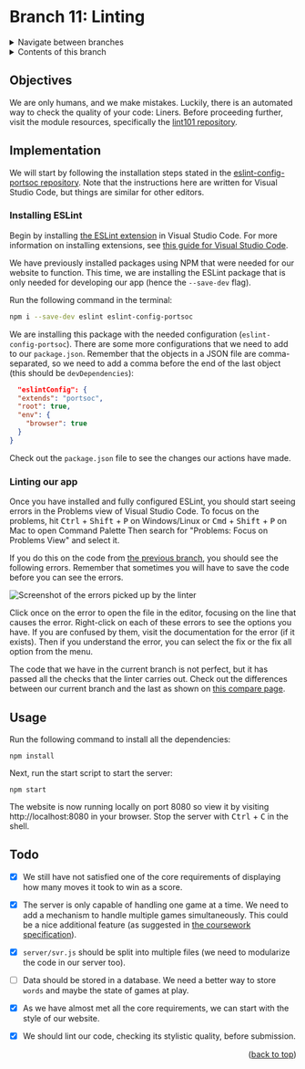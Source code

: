 <div id="top"></div>

<!-- BRANCH TITLE -->

# Branch 11: Linting

<!-- Navigation -->
<details>
  <summary>Navigate between branches</summary>  
  <nav class="menu">
    <li><a href="https://github.com/manighahrmani/hangman-in-branches">Intro</a></li>
    <li><a href="https://github.com/portsoc/hangman-in-branches/tree/0">0: Variables</a></li>
    <li><a href="https://github.com/portsoc/hangman-in-branches/tree/1">1: Functions</a></li>
    <li><a href="https://github.com/portsoc/hangman-in-branches/tree/2">2: NPM</a></li>
    <li><a href="https://github.com/portsoc/hangman-in-branches/tree/3">3: DOM</a></li>
    <li><a href="https://github.com/portsoc/hangman-in-branches/tree/4">4: Events</a></li>
    <li><a href="https://github.com/portsoc/hangman-in-branches/tree/5">5: Debugging</a></li>
    <li><a href="https://github.com/portsoc/hangman-in-branches/tree/6">6: Canvas</a></li>
    <li><a href="https://github.com/portsoc/hangman-in-branches/tree/7">7: Modularisation</a></li>
    <li><a href="https://github.com/portsoc/hangman-in-branches/tree/8">8: Server Part 1</a></li>
    <li><a href="https://github.com/portsoc/hangman-in-branches/tree/9">9: Server Part 2</a></li>
    <li><a href="https://github.com/portsoc/hangman-in-branches/tree/10">10: Style</a></li>
    <li>11: Linting (this branch)</li>
    <li><a href="https://github.com/portsoc/hangman-in-branches/tree/12">12: Database</a></li>
    <li><a href="https://github.com/portsoc/hangman-in-branches/tree/13">13: SVG</a></li>
  </nav>
</details>

<!-- TABLE OF CONTENTS -->
<details>
  <summary>Contents of this branch</summary>
  <ol>
    <li><a href="#objectives">Objectives</a></li>
    <li><a href="#implementation">Implementation</a>
      <ol>
        <li><a href="#installing-eslint">Installing ESLint</a></li>
        <li><a href="#linting-our-app">Linting our app</a></li>
      </ol>
    <li><a href="#usage">Usage</a></li>
    <li><a href="#todo">Todo</a></li>
  </ol>
</details>

## Objectives

We are only humans, and we make mistakes.
Luckily, there is an automated way to check the quality of your code: Liners.
Before proceeding further, visit the module resources, specifically the [lint101 repository](https://github.com/portsoc/lint101).

## Implementation

We will start by following the installation steps stated in the [eslint-config-portsoc repository](https://github.com/portsoc/eslint-config-portsoc).
Note that the instructions here are written for Visual Studio Code, but things are similar for other editors.

### Installing ESLint

Begin by installing [the ESLint extension](https://marketplace.visualstudio.com/items?itemName=dbaeumer.vscode-eslint) in Visual Studio Code.
For more information on installing extensions, see [this guide for Visual Studio Code](https://code.visualstudio.com/docs/editor/extension-marketplace#_install-an-extension).

We have previously installed packages using NPM that were needed for our website to function.
This time, we are installing the ESLint package that is only needed for developing our app (hence the `--save-dev` flag).

Run the following command in the terminal:

```bash
npm i --save-dev eslint eslint-config-portsoc
```

We are installing this package with the needed configuration (`eslint-config-portsoc`).
There are some more configurations that we need to add to our `package.json`.
Remember that the objects in a JSON file are comma-separated, so we need to add a comma before the end of the last object (this should be `devDependencies`):

```json
  "eslintConfig": {
  "extends": "portsoc",
  "root": true,
  "env": {
    "browser": true
  }
}
```

Check out the `package.json` file to see the changes our actions have made.

### Linting our app

Once you have installed and fully configured ESLint, you should start seeing errors in the Problems view of Visual Studio Code.
To focus on the problems, hit <kbd>Ctrl</kbd> + <kbd>Shift</kbd> + <kbd>P</kbd> on Windows/Linux or <kbd>Cmd</kbd> + <kbd>Shift</kbd> + <kbd>P</kbd> on Mac to open Command Palette
Then search for "Problems: Focus on Problems View" and select it.

If you do this on the code from [the previous branch](https://github.com/portsoc/hangman-in-branches/tree/10), you should see the following errors.
Remember that sometimes you will have to save the code before you can see the errors.

![Screenshot of the errors picked up by the linter](https://i.imgur.com/wDlqZhI.png)

Click once on the error to open the file in the editor, focusing on the line that causes the error.
Right-click on each of these errors to see the options you have.
If you are confused by them, visit the documentation for the error (if it exists).
Then if you understand the error, you can select the fix or the fix all option from the menu.

The code that we have in the current branch is not perfect, but it has passed all the checks that the linter carries out.
Check out the differences between our current branch and the last as shown on [this compare page](https://github.com/portsoc/hangman-in-branches/compare/10...11?diff=split).

## Usage

Run the following command to install all the dependencies:

```
npm install
```

Next, run the start script to start the server:

```
npm start
```

The website is now running locally on port 8080 so view it by visiting http://localhost:8080 in your browser.
Stop the server with <kbd>Ctrl</kbd> + <kbd>C</kbd> in the shell.

## Todo

- [x] We still have not satisfied one of the core requirements of displaying how many moves it took to win as a score.

- [x] The server is only capable of handling one game at a time. We need to add a mechanism to handle multiple games simultaneously. This could be a nice additional feature (as suggested in [the coursework specification](https://docs.google.com/document/d/1cF3u2ldutHaBAzFOEsnVwfKrnPTylOrn-hAGFSDWca8/edit)).

- [x] `server/svr.js` should be split into multiple files (we need to modularize the code in our server too).

- [ ] Data should be stored in a database. We need a better way to store `words` and maybe the state of games at play.

- [x] As we have almost met all the core requirements, we can start with the style of our website.

- [x] We should lint our code, checking its stylistic quality, before submission.

<p align="right">(<a href="#top">back to top</a>)</p>
